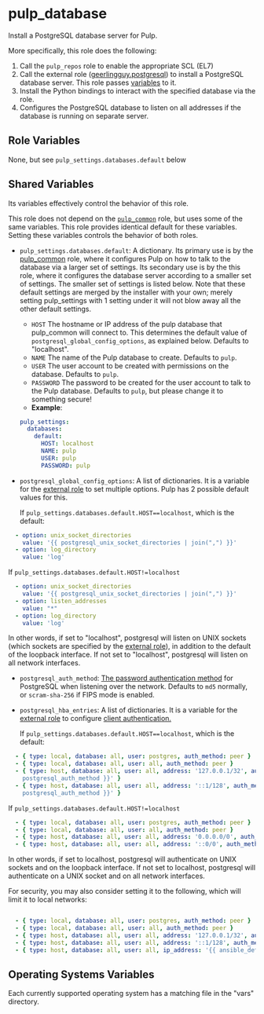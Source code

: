 pulp_database
=============

Install a PostgreSQL database server for Pulp.

More specifically, this role does the following:

1. Call the `pulp_repos` role to enable the appropriate SCL (EL7)
2. Call the external role
   ([geerlingguy.postgresql](https://github.com/geerlingguy/ansible-role-postgresql#readme))
   to install a PostgreSQL database server. This role passes [variables](#shared-variables)
   to it.
3. Install the Python bindings to interact with the specified database via
   the role.
4. Configures the PostgreSQL database to listen on all addresses if the
   database is running on separate server.

Role Variables
--------------

None, but see `pulp_settings.databases.default` below

Shared Variables
----------------

Its variables effectively control the behavior of this role.

This role does not depend on the [`pulp_common`](../helper_Roles/pulp_common) role, but uses some of the
same variables. This role provides identical default for these variables.
Setting these variables controls the behavior of both roles.

* `pulp_settings.databases.default`: A dictionary. Its primary use is by the
  [pulp_common](../../roles/pulp_common) role, where it configures Pulp on how to talk to the database via a larger set of settings.
  Its secondary use is by the this role, where it configures the database server according to a
  smaller set of settings. The smaller set of settings is listed below. Note that these default settings are merged by the
  installer with your own; merely setting pulp_settings with 1 setting under it will not blow away all
  the other default settings.
    * `HOST` The hostname or IP address of the pulp database that pulp_common will connect to. This
      determines the default value of `postgresql_global_config_options`, as explained below.
      Defaults to "localhost".
    * `NAME` The name of the Pulp database to create.  Defaults to `pulp`.
    * `USER` The user account to be created with permissions on the database.  Defaults to `pulp`.
    * `PASSWORD` The password to be created for the user account to talk to the Pulp database.
    Defaults to `pulp`, but please change it to something secure!
    * **Example**:

    ```yaml
    pulp_settings:
      databases:
        default:
          HOST: localhost
          NAME: pulp
          USER: pulp
          PASSWORD: pulp
    ```

* `postgresql_global_config_options`: A list of dictionaries. It is a variable for the
  [external role](https://github.com/geerlingguy/ansible-role-postgresql#readme)
  to set multiple options. Pulp has 2 possible default values for this.

  If `pulp_settings.databases.default.HOST==localhost`, which is the default:

```yaml
  - option: unix_socket_directories
    value: '{{ postgresql_unix_socket_directories | join(",") }}'
  - option: log_directory
    value: 'log'
```

  If `pulp_settings.databases.default.HOST!=localhost`

```yaml
  - option: unix_socket_directories
    value: '{{ postgresql_unix_socket_directories | join(",") }}'
  - option: listen_addresses
    value: "*"
  - option: log_directory
    value: 'log'
```

  In other words, if set to "localhost", postgresql will listen on UNIX sockets (which sockets are specified by the
  [external role](https://github.com/geerlingguy/ansible-role-postgresql#readme)), in addition to the
  default of the loopback interface. If not set to "localhost", postgresql will listen on all network interfaces.

* `postgresql_auth_method`: [The password authentication
  method](https://www.postgresql.org/docs/10/auth-methods.html) for PostgreSQL when listening over
  the network. Defaults to `md5` normally, or `scram-sha-256` if FIPS mode is enabled.

* `postgresql_hba_entries`: A list of dictionaries. It is a variable for the
  [external role](https://github.com/geerlingguy/ansible-role-postgresql#readme)
  to configure [client authentication.](https://www.postgresql.org/docs/current/auth-pg-hba-conf.html)

  If `pulp_settings.databases.default.HOST==localhost`, which is the default:

```yaml
  - { type: local, database: all, user: postgres, auth_method: peer }
  - { type: local, database: all, user: all, auth_method: peer }
  - { type: host, database: all, user: all, address: '127.0.0.1/32', auth_method: '{{
    postgresql_auth_method }}' }
  - { type: host, database: all, user: all, address: '::1/128', auth_method: '{{
    postgresql_auth_method }}' }
```

  If `pulp_settings.databases.default.HOST!=localhost`

```yaml
  - { type: local, database: all, user: postgres, auth_method: peer }
  - { type: local, database: all, user: all, auth_method: peer }
  - { type: host, database: all, user: all, address: '0.0.0.0/0', auth_method: '{{ postgresql_auth_method }}' }
  - { type: host, database: all, user: all, address: '::0/0', auth_method: '{{ postgresql_auth_method }}' }
```

  In other words, if set to localhost, postgresql will authenticate on UNIX sockets and on the loopback interface.
  If not set to localhost, postgresql will authenticate on a UNIX socket and on all network interfaces.

  For security, you may also consider setting it to the following, which will limit it to local networks:

```yaml

  - { type: local, database: all, user: postgres, auth_method: peer }
  - { type: local, database: all, user: all, auth_method: peer }
  - { type: host, database: all, user: all, address: '127.0.0.1/32', auth_method: {{ postgresql_auth_method }}' }
  - { type: host, database: all, user: all, address: '::1/128', auth_method: {{ postgresql_auth_method }}' }
  - { type: host, database: all, user: all, ip_address: '{{ ansible_default_ipv4.network }}', ip_mask: '{{ ansible_default_ipv4.netmask }}', auth_method: {{ postgresql_auth_method }}' }
```

Operating Systems Variables
---------------------------

Each currently supported operating system has a matching file in the "vars"
directory.
